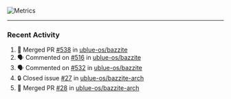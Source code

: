 ![Metrics](https://metrics.lecoq.io/KyleGospo?template=classic&base=header%2C%20activity%2C%20community%2C%20repositories%2C%20metadata&base.indepth=false&base.hireable=false&base.skip=false&config.timezone=America%2FLos_Angeles)

---
### Recent Activity
<!--START_SECTION:activity-->
1. 🎉 Merged PR [#538](https://github.com/ublue-os/bazzite/pull/538) in [ublue-os/bazzite](https://github.com/ublue-os/bazzite)
2. 🗣 Commented on [#516](https://github.com/ublue-os/bazzite/issues/516#issuecomment-1809421472) in [ublue-os/bazzite](https://github.com/ublue-os/bazzite)
3. 🗣 Commented on [#532](https://github.com/ublue-os/bazzite/issues/532#issuecomment-1809126801) in [ublue-os/bazzite](https://github.com/ublue-os/bazzite)
4. 🔒 Closed issue [#27](https://github.com/ublue-os/bazzite-arch/issues/27) in [ublue-os/bazzite-arch](https://github.com/ublue-os/bazzite-arch)
5. 🎉 Merged PR [#28](https://github.com/ublue-os/bazzite-arch/pull/28) in [ublue-os/bazzite-arch](https://github.com/ublue-os/bazzite-arch)
<!--END_SECTION:activity-->
